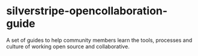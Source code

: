 silverstripe-opencollaboration-guide
====================================

A set of guides to help community members learn the tools, processes and culture of working open source and collaborative.
